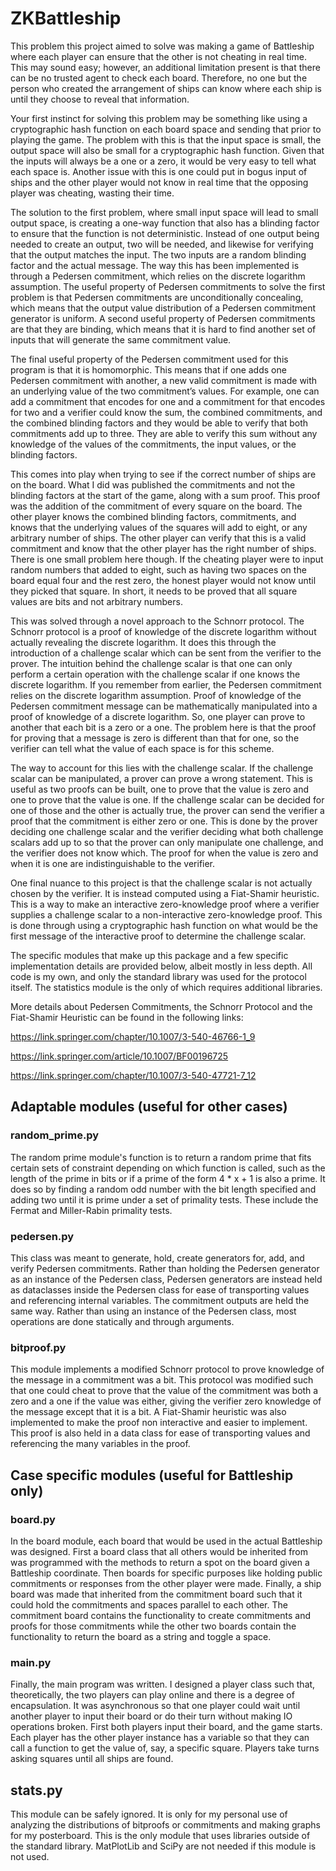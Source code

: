 # ZKBattleship

This problem this project aimed to solve was making a game of Battleship where each player can ensure that the other is not cheating in real time. This may sound easy; however, an additional limitation present is that there can be no trusted agent to check each board. Therefore, no one but the person who created the arrangement of ships can know where each ship is until they choose to reveal that information.

Your first instinct for solving this problem may be something like using a cryptographic hash function on each board space and sending that prior to playing the game. The problem with this is that the input space is small, the output space will also be small for a cryptographic hash function. Given that the inputs will always be a one or a zero, it would be very easy to tell what each space is. Another issue with this is one could put in bogus input of ships and the other player would not know in real time that the opposing player was cheating, wasting their time.

The solution to the first problem, where small input space will lead to small output space, is creating a one-way function that also has a blinding factor to ensure that the function is not deterministic. Instead of one output being needed to create an output, two will be needed, and likewise for verifying that the output matches the input. The two inputs are a random blinding factor and the actual message. The way this has been implemented is through a Pedersen commitment, which relies on the discrete logarithm assumption. The useful property of Pedersen commitments to solve the first problem is that Pedersen commitments are unconditionally concealing, which means that the output value distribution of a Pedersen commitment generator is uniform. A second useful property of Pedersen commitments are that they are binding, which means that it is hard to find another set of inputs that will generate the same commitment value.

The final useful property of the Pedersen commitment used for this program is that it is homomorphic. This means that if one adds one Pedersen commitment with another, a new valid commitment is made with an underlying value of the two commitment’s values. For example, one can add a commitment that encodes for one and a commitment for that encodes for two and a verifier could know the sum, the combined commitments, and the combined blinding factors and they would be able to verify that both commitments add up to three. They are able to verify this sum without any knowledge of the values of the commitments, the input values, or the blinding factors.

This comes into play when trying to see if the correct number of ships are on the board. What I did was published the commitments and not the blinding factors at the start of the game, along with a sum proof. This proof was the addition of the commitment of every square on the board. The other player knows the combined blinding factors, commitments, and knows that the underlying values of the squares will add to eight, or any arbitrary number of ships. The other player can verify that this is a valid commitment and know that the other player has the right number of ships. There is one small problem here though. If the cheating player were to input random numbers that added to eight, such as having two spaces on the board equal four and the rest zero, the honest player would not know until they picked that square. In short, it needs to be proved that all square values are bits and not arbitrary numbers.

This was solved through a novel approach to the Schnorr protocol. The Schnorr protocol is a proof of knowledge of the discrete logarithm without actually revealing the discrete logarithm. It does this through the introduction of a challenge scalar which can be sent from the verifier to the prover. The intuition behind the challenge scalar is that one can only perform a certain operation with the challenge scalar if one knows the discrete logarithm. If you remember from earlier, the Pedersen commitment relies on the discrete logarithm assumption. Proof of knowledge of the Pedersen commitment message can be mathematically manipulated into a proof of knowledge of a discrete logarithm. So, one player can prove to another that each bit is a zero or a one. The problem here is that the proof for proving that a message is zero is different than that for one, so the verifier can tell what the value of each space is for this scheme.

The way to account for this lies with the challenge scalar. If the challenge scalar can be manipulated, a prover can prove a wrong statement. This is useful as two proofs can be built, one to prove that the value is zero and one to prove that the value is one. If the challenge scalar can be decided for one of those and the other is actually true, the prover can send the verifier a proof that the commitment is either zero or one. This is done by the prover deciding one challenge scalar and the verifier deciding what both challenge scalars add up to so that the prover can only manipulate one challenge, and the verifier does not know which. The proof for when the value is zero and when it is one are indistinguishable to the verifier.

One final nuance to this project is that the challenge scalar is not actually chosen by the verifier. It is instead computed using a Fiat-Shamir heuristic. This is a way to make an interactive zero-knowledge proof where a verifier supplies a challenge scalar to a non-interactive zero-knowledge proof. This is done through using a cryptographic hash function on what would be the first message of the interactive proof to determine the challenge scalar.

The specific modules that make up this package and a few specific implementation details are provided below, albeit mostly in less depth. All code is my own, and only the standard library was used for the protocol itself. The statistics module is the only of which requires additional libraries.

More details about Pedersen Commitments, the Schnorr Protocol and the Fiat-Shamir Heuristic can be found in the following links:

https://link.springer.com/chapter/10.1007/3-540-46766-1_9

https://link.springer.com/article/10.1007/BF00196725

https://link.springer.com/chapter/10.1007/3-540-47721-7_12

## Adaptable modules (useful for other cases)

### random_prime.py
The random prime module's function is to return a random prime that fits certain sets of constraint depending on which function is called, such as the length of the prime in bits or if a prime of the form 4 * x + 1 is also a prime. It does so by finding a random odd number with the bit length specified and adding two until it is prime under a set of primality tests. These include the Fermat and Miller-Rabin primality tests.

### pedersen.py
This class was meant to generate, hold, create generators for, add, and verify Pedersen commitments. Rather than holding the Pedersen generator as an instance of the Pedersen class, Pedersen generators are instead held as dataclasses inside the Pedersen class for ease of transporting values and referencing internal variables. The commitment outputs are held the same way. Rather than using an instance of the Pedersen class, most operations are done statically and through arguments.

### bitproof.py
This module implements a modified Schnorr protocol to prove knowledge of the message in a commitment was a bit. This protocol was modified such that one could cheat to prove that the value of the commitment was both a zero and a one if the value was either, giving the verifier zero knowledge of the message except that it is a bit. A Fiat-Shamir heuristic was also implemented to make the proof non interactive and easier to implement. This proof is also held in a data class for ease of transporting values and referencing the many variables in the proof.

## Case specific modules (useful for Battleship only)

### board.py
In the board module, each board that would be used in the actual Battleship was designed. First a board class that all others would be inherited from was programmed with the methods to return a spot on the board given a Battleship coordinate. Then boards for specific purposes like holding public commitments or responses from the other player were made. Finally, a ship board was made that inherited from the commitment board such that it could hold the commitments and spaces parallel to each other. The commitment board contains the functionality to create commitments and proofs for those commitments while the other two boards contain the functionality to return the board as a string and toggle a space.

### __main__.py
Finally, the main program was written. I designed a player class such that, theoretically, the two players can play online and there is a degree of encapsulation. It was asynchronous so that one player could wait until another player to input their board or do their turn without making IO operations broken. First both players input their board, and the game starts. Each player has the other player instance has a variable so that they can call a function to get the value of, say, a specific square. Players take turns asking squares until all ships are found.

## stats.py
This module can be safely ignored. It is only for my personal use of analyzing the distributions of bitproofs or commitments and making graphs for my posterboard. This is the only module that uses libraries outside of the standard library. MatPlotLib and SciPy are not needed if this module is not used.
